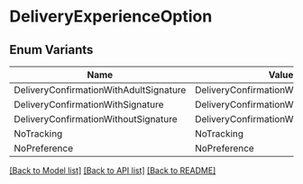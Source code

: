 # DeliveryExperienceOption

## Enum Variants

| Name | Value |
|---- | -----|
| DeliveryConfirmationWithAdultSignature | DeliveryConfirmationWithAdultSignature |
| DeliveryConfirmationWithSignature | DeliveryConfirmationWithSignature |
| DeliveryConfirmationWithoutSignature | DeliveryConfirmationWithoutSignature |
| NoTracking | NoTracking |
| NoPreference | NoPreference |


[[Back to Model list]](../README.md#documentation-for-models) [[Back to API list]](../README.md#documentation-for-api-endpoints) [[Back to README]](../README.md)


